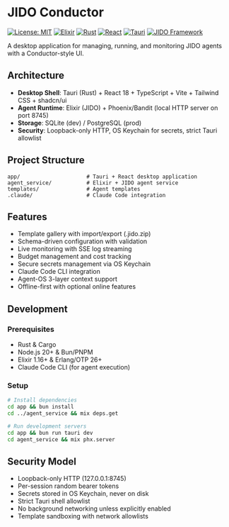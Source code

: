 # JIDO Conductor

[![License: MIT](https://img.shields.io/badge/License-MIT-yellow.svg)](https://opensource.org/licenses/MIT)
[![Elixir](https://img.shields.io/badge/Elixir-1.16%2B-purple)](https://elixir-lang.org/)
[![Rust](https://img.shields.io/badge/Rust-1.70%2B-orange)](https://www.rust-lang.org/)
[![React](https://img.shields.io/badge/React-18-blue)](https://reactjs.org/)
[![Tauri](https://img.shields.io/badge/Tauri-2.0-FFC131)](https://tauri.app/)
[![JIDO Framework](https://img.shields.io/badge/JIDO-1.0.0-green)](https://github.com/agentjido/jido)

A desktop application for managing, running, and monitoring JIDO agents with a Conductor-style UI.

## Architecture

- **Desktop Shell**: Tauri (Rust) + React 18 + TypeScript + Vite + Tailwind CSS + shadcn/ui
- **Agent Runtime**: Elixir (JIDO) + Phoenix/Bandit (local HTTP server on port 8745)
- **Storage**: SQLite (dev) / PostgreSQL (prod)
- **Security**: Loopback-only HTTP, OS Keychain for secrets, strict Tauri allowlist

## Project Structure

```
app/                     # Tauri + React desktop application
agent_service/           # Elixir + JIDO agent service
templates/               # Agent templates
.claude/                 # Claude Code integration
```

## Features

- Template gallery with import/export (.jido.zip)
- Schema-driven configuration with validation
- Live monitoring with SSE log streaming
- Budget management and cost tracking
- Secure secrets management via OS Keychain
- Claude Code CLI integration
- Agent-OS 3-layer context support
- Offline-first with optional online features

## Development

### Prerequisites
- Rust & Cargo
- Node.js 20+ & Bun/PNPM
- Elixir 1.16+ & Erlang/OTP 26+
- Claude Code CLI (for agent execution)

### Setup
```bash
# Install dependencies
cd app && bun install
cd ../agent_service && mix deps.get

# Run development servers
cd app && bun run tauri dev
cd agent_service && mix phx.server
```

## Security Model

- Loopback-only HTTP (127.0.0.1:8745)
- Per-session random bearer tokens
- Secrets stored in OS Keychain, never on disk
- Strict Tauri shell allowlist
- No background networking unless explicitly enabled
- Template sandboxing with network allowlists